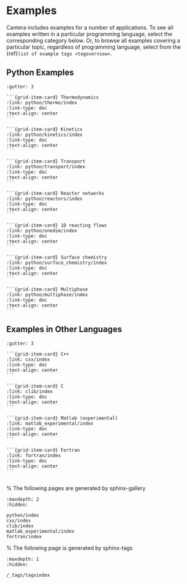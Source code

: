 # Examples

Cantera includes examples for a number of applications. To see all examples written in a
particular programming language, select the corresponding category below. Or, to browse
all examples covering a particular topic, regardless of programming language, select
from the {ref}`list of example tags <tagoverview>`.

## Python Examples

````{grid} 2 2 2 3
:gutter: 3

```{grid-item-card} Thermodynamics
:link: python/thermo/index
:link-type: doc
:text-align: center
```

```{grid-item-card} Kinetics
:link: python/kinetics/index
:link-type: doc
:text-align: center
```

```{grid-item-card} Transport
:link: python/transport/index
:link-type: doc
:text-align: center
```

```{grid-item-card} Reactor networks
:link: python/reactors/index
:link-type: doc
:text-align: center
```

```{grid-item-card} 1D reacting flows
:link: python/onedim/index
:link-type: doc
:text-align: center
```

```{grid-item-card} Surface chemistry
:link: python/surface_chemistry/index
:link-type: doc
:text-align: center
```

```{grid-item-card} Multiphase
:link: python/multiphase/index
:link-type: doc
:text-align: center
```

````

## Examples in Other Languages

````{grid} 2 2 3 3
:gutter: 3

```{grid-item-card} C++
:link: cxx/index
:link-type: doc
:text-align: center
```

```{grid-item-card} C
:link: clib/index
:link-type: doc
:text-align: center
```

```{grid-item-card} Matlab (experimental)
:link: matlab_experimental/index
:link-type: doc
:text-align: center
```

```{grid-item-card} Fortran
:link: fortran/index
:link-type: doc
:text-align: center
```


````

% The following pages are generated by sphinx-gallery
```{toctree}
:maxdepth: 2
:hidden:

python/index
cxx/index
clib/index
matlab_experimental/index
fortran/index
```

% The following page is generated by sphinx-tags
```{toctree}
:maxdepth: 1
:hidden:

/_tags/tagsindex
```
